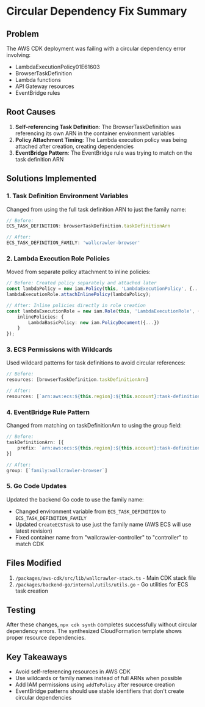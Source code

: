 # Circular Dependency Fix Summary

## Problem
The AWS CDK deployment was failing with a circular dependency error involving:
- LambdaExecutionPolicy01E61603
- BrowserTaskDefinition 
- Lambda functions
- API Gateway resources
- EventBridge rules

## Root Causes
1. **Self-referencing Task Definition**: The BrowserTaskDefinition was referencing its own ARN in the container environment variables
2. **Policy Attachment Timing**: The Lambda execution policy was being attached after creation, creating dependencies
3. **EventBridge Pattern**: The EventBridge rule was trying to match on the task definition ARN

## Solutions Implemented

### 1. Task Definition Environment Variables
Changed from using the full task definition ARN to just the family name:
```typescript
// Before:
ECS_TASK_DEFINITION: browserTaskDefinition.taskDefinitionArn

// After:
ECS_TASK_DEFINITION_FAMILY: 'wallcrawler-browser'
```

### 2. Lambda Execution Role Policies
Moved from separate policy attachment to inline policies:
```typescript
// Before: Created policy separately and attached later
const lambdaPolicy = new iam.Policy(this, 'LambdaExecutionPolicy', {...});
lambdaExecutionRole.attachInlinePolicy(lambdaPolicy);

// After: Inline policies directly in role creation
const lambdaExecutionRole = new iam.Role(this, 'LambdaExecutionRole', {
    inlinePolicies: {
        LambdaBasicPolicy: new iam.PolicyDocument({...})
    }
});
```

### 3. ECS Permissions with Wildcards
Used wildcard patterns for task definitions to avoid circular references:
```typescript
// Before:
resources: [browserTaskDefinition.taskDefinitionArn]

// After:
resources: [`arn:aws:ecs:${this.region}:${this.account}:task-definition/wallcrawler-browser:*`]
```

### 4. EventBridge Rule Pattern
Changed from matching on taskDefinitionArn to using the group field:
```typescript
// Before:
taskDefinitionArn: [{
    prefix: `arn:aws:ecs:${this.region}:${this.account}:task-definition/wallcrawler-browser`
}]

// After:
group: [`family:wallcrawler-browser`]
```

### 5. Go Code Updates
Updated the backend Go code to use the family name:
- Changed environment variable from `ECS_TASK_DEFINITION` to `ECS_TASK_DEFINITION_FAMILY`
- Updated `CreateECSTask` to use just the family name (AWS ECS will use latest revision)
- Fixed container name from "wallcrawler-controller" to "controller" to match CDK

## Files Modified
1. `/packages/aws-cdk/src/lib/wallcrawler-stack.ts` - Main CDK stack file
2. `/packages/backend-go/internal/utils/utils.go` - Go utilities for ECS task creation

## Testing
After these changes, `npx cdk synth` completes successfully without circular dependency errors. The synthesized CloudFormation template shows proper resource dependencies.

## Key Takeaways
- Avoid self-referencing resources in AWS CDK
- Use wildcards or family names instead of full ARNs when possible
- Add IAM permissions using `addToPolicy` after resource creation
- EventBridge patterns should use stable identifiers that don't create circular dependencies